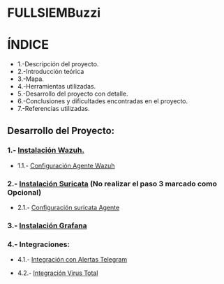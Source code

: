 # FULLSIEMBuzzi


# ÍNDICE

- 1.-Descripción del proyecto.
- 2.-Introducción teórica
- 3.-Mapa.
- 4.-Herramientas utilizadas.
- 5.-Desarrollo del proyecto con detalle.
- 6.-Conclusiones y dificultades encontradas en el proyecto.
- 7.-Referencias utilizadas.

## Desarrollo del Proyecto:

  ### 1.- [Instalación Wazuh.](https://documentation.wazuh.com/current/installation-guide/index.html)

   - 1.1.- [Configuración Agente Wazuh](https://documentation.wazuh.com/current/installation-guide/wazuh-agent/index.html)

  ### 2.- [Instalación Suricata](https://github.com/Scosrom/Suricata-Telegram/blob/main/README.md) (No realizar el paso 3 marcado como Opcional)
  
   - 2.1.- [Configuración suricata Agente](Guia/conf-suricata.md)

  ### 3.- [Instalación Grafana](Guia/conf-grafana)

  ### 4.- Integraciones:

   - 4.1.- [Integración con Alertas Telegram](Guia/conf-telegram.md)

   - 4.2.- [Integración Virus Total](Guia/conf-virustotal.md)


